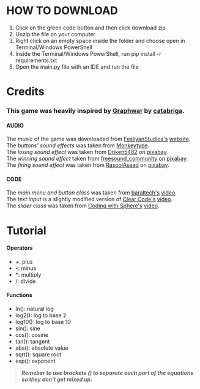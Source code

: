 # **HOW TO DOWNLOAD**

1. Click on the green code button and then click download zip 
2. Unzip the file on your computer
3. Right click on an empty space inside the folder and choose open in Terminal/Windows PowerShell
4. Inside the Terminal/Windows PowerShell, run pip install -r requirements.txt
5. Open the main.py file with an IDE and run the file

# **Credits**

### **This game was heavily inspired by [Graphwar](https://www.graphwar.com/) by [catabriga](https://github.com/catabriga).**  

#### **AUDIO**  

The *music* of the game was downloaded from [FesliyanStudios's](https://www.youtube.com/@FesliyanStudios) [website](https://www.fesliyanstudios.com/).  
The *buttons' sound effects* was taken from [Monkeytype](https://monkeytype.com/).  
The *losing sound effect* was taken from [Driken5482](https://pixabay.com/users/driken5482-45721595/) on [pixabay](https://pixabay.com/).  
The *winning sound effect* taken from [freesound_community](https://pixabay.com/users/freesound_community-46691455/) on [pixabay](https://pixabay.com/).  
The *firing sound effect* was taken from [RasoolAsaad](https://pixabay.com/users/rasoolasaad-47313572/) on [pixabay](https://pixabay.com/).  

#### **CODE**   

The *main menu and button class* was taken from [baraltech's](https://www.youtube.com/@baraltech) [video](https://www.youtube.com/watch?v=GMBqjxcKogA).  
The *text input* is a slightly modified version of [Clear Code's](https://www.youtube.com/@ClearCode) [video](https://www.youtube.com/watch?v=Rvcyf4HsWiw).  
The *slider class* was taken from [Coding with Sphere's](https://www.youtube.com/@codingwithsphere/featured) [video](https://www.youtube.com/watch?v=n_ijgqYmXS0).

# **Tutorial**

#### Operators
- \+: plus
- \-: minus
- \*: multiply
- /: divide

#### Functions
- ln(): natural log
- log2(): log to base 2
- log10(): log to base 10
- sin(): sine
- cos(): cosine
- tan(): tangent
- abs(): absolute value
- sqrt(): square root
- exp(): exponent

>***Remeber to use brackets () to separate each part of the equations so they don't get mixed up.***
